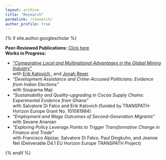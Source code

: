 ```yaml
---
layout: archive
title: "Research"
permalink: /research/
author_profile: true
---
```


{% if site.author.googlescholar %}

<div class="wordwrap">
<strong>Peer-Reviewed Publications:</strong> <a href="https://utsoree.github.io/publications/">Click here</a>
</div>


<div class="wordwrap">
  <strong>Works in Progress:</strong>
</div>

<ul>
  <li>
    <em> <a href="https://www.dropbox.com/scl/fi/8b3ca86rynu11ddsfyw6b/DKR_Global_Mining_011525.pdf?rlkey=ks9z4t339eexvybfjgnda446i&dl=0"> "Comparative Local and Multinational Advantages in the Global Mining Industry"  </a> </em>
    <br> with  <a href="https://ekatovich.github.io/"> Erik Katovich
    </a>,  and  <a href="https://www.jonahrexer.com/">  Jonah Rexer  </a>
  </li>
  
  <li>
    <em>"Development Assistance and Crime-Accused Politicians: Evidence from Indian Elections"</em>
    <br> with Souparna Maji
  </li>

  <li>
    <em>"Sustainability and Quality-upgrading in Cocoa Supply Chains: Experimental Evidence from Ghana"</em> 
    <br> with Salvatore Di Falco and Erik Katovich (funded by TRANSPATH- Horizon Europe Grant No. 101081984)
  </li>

  <li>
    <em>"Employment and Wage Outcomes of Second-Generation Migrants"</em>
    <br> with Sevane Ananian
  </li>

  <!-- Uncomment the entry below if you want to include it -->
  <!--
  <li>
    U. Das, 
    <em>"Impact of CCTs on Female Education and Labour Market Outcomes: Evidence from Kanyashree Prakalpa of West Bengal, India"</em>
  </li>
  -->

  <li>
    <em>"Exploring Policy Leverage Points to Trigger Transformative Change in Finance and Trade"</em> 
    <br> with Francisco Alpízar, Salvatore Di Falco, Paul Dingkuhn, and Jeanne Nel (Deliverable D4.1 EU Horizon Europe TRANSPATH Project) 
  </li>

</ul>




{% endif %}



